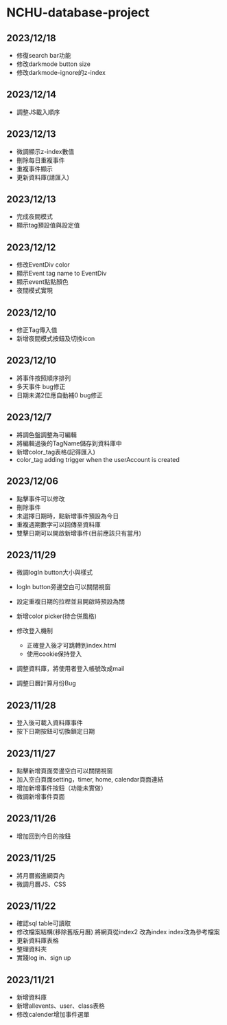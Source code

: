 # NCHU-database-project

## 2023/12/18
- 修復search bar功能
- 修改darkmode button size
- 修改darkmode-ignore的z-index

## 2023/12/14
- 調整JS載入順序

## 2023/12/13
- 微調顯示z-index數值
- 刪除每日重複事件
- 重複事件顯示
- 更新資料庫(請匯入)

## 2023/12/13
- 完成夜間模式
- 顯示tag預設值與設定值

## 2023/12/12
- 修改EventDiv color
- 顯示Event tag name to EventDiv
- 顯示event點點顏色
- 夜間模式實現

## 2023/12/10
- 修正Tag傳入值
- 新增夜間模式按鈕及切換icon

## 2023/12/10
- 將事件按照順序排列
- 多天事件 bug修正
- 日期未滿2位應自動補0 bug修正

## 2023/12/7
- 將調色盤調整為可編輯
- 將編輯過後的TagName儲存到資料庫中
- 新增color_tag表格(記得匯入)
- color_tag adding trigger when the userAccount is created

## 2023/12/06
- 點擊事件可以修改
- 刪除事件
- 未選擇日期時，點新增事件預設為今日
- 重複週期數字可以回傳至資料庫
- 雙擊日期可以開啟新增事件(目前應該只有當月)

## 2023/11/29
- 微調logIn button大小與樣式
- logIn button旁邊空白可以關閉視窗
- 設定重複日期的拉桿並且開啟時預設為關
- 新增color picker(待合併風格)

- 修改登入機制
    - 正確登入後才可跳轉到index.html
    - 使用cookie保持登入
- 調整資料庫，將使用者登入帳號改成mail
- 調整日曆計算月份Bug


## 2023/11/28
- 登入後可載入資料庫事件
- 按下日期按鈕可切換鎖定日期

## 2023/11/27
- 點擊新增頁面旁邊空白可以關閉視窗
- 加入空白頁面setting，timer, home, calendar頁面連結
- 增加新增事件按鈕（功能未實做）
- 微調新增事件頁面

## 2023/11/26
- 增加回到今日的按鈕

## 2023/11/25
- 將月曆搬進網頁內
- 微調月曆JS、CSS

## 2023/11/22
- 確認sql table可讀取
- 修改檔案結構(移除舊版月曆) 將網頁從index2 改為index index改為參考檔案
- 更新資料庫表格
- 整理資料夾
- 實踐log in、sign up
  
  
## 2023/11/21
- 新增資料庫
- 新增allevents、user、class表格
- 修改calender增加事件選單

